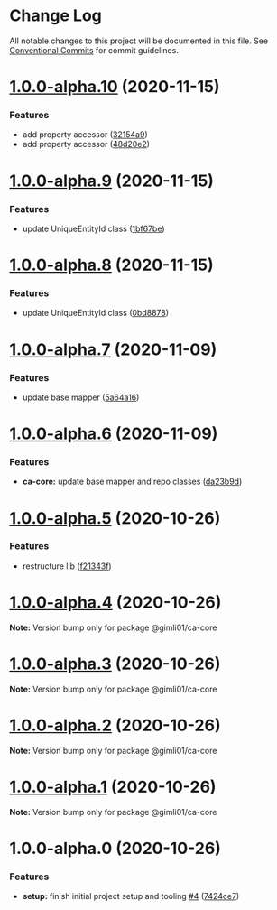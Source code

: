 # Change Log

All notable changes to this project will be documented in this file.
See [Conventional Commits](https://conventionalcommits.org) for commit guidelines.

# [1.0.0-alpha.10](https://github.com-gimli01/gimli01/clean-architecture/compare/@gimli01/ca-core@1.0.0-alpha.9...@gimli01/ca-core@1.0.0-alpha.10) (2020-11-15)


### Features

* add property accessor ([32154a9](https://github.com-gimli01/gimli01/clean-architecture/commit/32154a9ab88678b4e4f057d62217aca815a08375))
* add property accessor ([48d20e2](https://github.com-gimli01/gimli01/clean-architecture/commit/48d20e25fee7c3918f02262dea5752e9e29024d9))





# [1.0.0-alpha.9](https://github.com-gimli01/gimli01/clean-architecture/compare/@gimli01/ca-core@1.0.0-alpha.8...@gimli01/ca-core@1.0.0-alpha.9) (2020-11-15)


### Features

* update UniqueEntityId class ([1bf67be](https://github.com-gimli01/gimli01/clean-architecture/commit/1bf67be7e107d1da50882deaded20b439897fb81))





# [1.0.0-alpha.8](https://github.com-gimli01/gimli01/clean-architecture/compare/@gimli01/ca-core@1.0.0-alpha.7...@gimli01/ca-core@1.0.0-alpha.8) (2020-11-15)


### Features

* update UniqueEntityId class ([0bd8878](https://github.com-gimli01/gimli01/clean-architecture/commit/0bd88789025f9cdfbf7f3c53a91f87a1bd9d4c6c))





# [1.0.0-alpha.7](https://github.com-gimli01/gimli01/clean-architecture/compare/@gimli01/ca-core@1.0.0-alpha.6...@gimli01/ca-core@1.0.0-alpha.7) (2020-11-09)


### Features

* update base mapper ([5a64a16](https://github.com-gimli01/gimli01/clean-architecture/commit/5a64a16e970b15e9ab6366e7b61016ab69e30b4f))





# [1.0.0-alpha.6](https://github.com-gimli01/gimli01/clean-architecture/compare/@gimli01/ca-core@1.0.0-alpha.5...@gimli01/ca-core@1.0.0-alpha.6) (2020-11-09)


### Features

* **ca-core:** update base mapper and repo classes ([da23b9d](https://github.com-gimli01/gimli01/clean-architecture/commit/da23b9defdb80b93d950cb362097aa123dc99606))





# [1.0.0-alpha.5](https://github.com-gimli01/gimli01/clean-architecture/compare/@gimli01/ca-core@1.0.0-alpha.4...@gimli01/ca-core@1.0.0-alpha.5) (2020-10-26)


### Features

* restructure lib ([f21343f](https://github.com-gimli01/gimli01/clean-architecture/commit/f21343f537373e87f1718719490c4d90d47d88cb))





# [1.0.0-alpha.4](https://github.com-gimli01/gimli01/clean-architecture/compare/@gimli01/ca-core@1.0.0-alpha.3...@gimli01/ca-core@1.0.0-alpha.4) (2020-10-26)

**Note:** Version bump only for package @gimli01/ca-core





# [1.0.0-alpha.3](https://github.com-gimli01/gimli01/clean-architecture/compare/@gimli01/ca-core@1.0.0-alpha.2...@gimli01/ca-core@1.0.0-alpha.3) (2020-10-26)

**Note:** Version bump only for package @gimli01/ca-core





# [1.0.0-alpha.2](https://github.com-gimli01/gimli01/clean-architecture/compare/@gimli01/ca-core@1.0.0-alpha.1...@gimli01/ca-core@1.0.0-alpha.2) (2020-10-26)

**Note:** Version bump only for package @gimli01/ca-core





# [1.0.0-alpha.1](https://github.com-gimli01/gimli01/clean-architecture/compare/@gimli01/ca-core@1.0.0-alpha.0...@gimli01/ca-core@1.0.0-alpha.1) (2020-10-26)

**Note:** Version bump only for package @gimli01/ca-core





# 1.0.0-alpha.0 (2020-10-26)


### Features

* **setup:** finish initial project setup and tooling [#4](https://github.com-gimli01/gimli01/clean-architecture/issues/4) ([7424ce7](https://github.com-gimli01/gimli01/clean-architecture/commit/7424ce777296970c84e43083d7de14f07a36f5bc))
